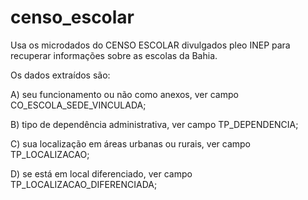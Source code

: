 # censo_escolar
Usa os microdados do CENSO ESCOLAR divulgados pleo INEP para recuperar informações sobre as escolas da Bahia.

Os dados extraídos são:

A) seu funcionamento ou não como anexos, ver campo CO_ESCOLA_SEDE_VINCULADA;

B) tipo de dependência administrativa, ver campo TP_DEPENDENCIA;

C) sua localização em áreas urbanas ou rurais, ver campo TP_LOCALIZACAO;

D) se está em local diferenciado, ver campo TP_LOCALIZACAO_DIFERENCIADA;
